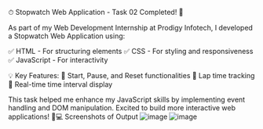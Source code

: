 ⏱ Stopwatch Web Application - Task 02 Completed! 🎯

As part of my Web Development Internship at Prodigy Infotech, I developed a Stopwatch Web Application using:

✅ HTML - For structuring elements
✅ CSS - For styling and responsiveness
✅ JavaScript - For interactivity

💡 Key Features:
🔹 Start, Pause, and Reset functionalities
🔹 Lap time tracking
🔹 Real-time time interval display

This task helped me enhance my JavaScript skills by implementing event handling and DOM manipulation. Excited to build more interactive web applications! 🚀💻
Screenshots of Output
![image](https://github.com/user-attachments/assets/a65e71a6-2fcb-415f-bf3f-9529a5208e4f)
![image](https://github.com/user-attachments/assets/c08094d3-7c45-4840-b2e5-6a02dc07b0f3)

